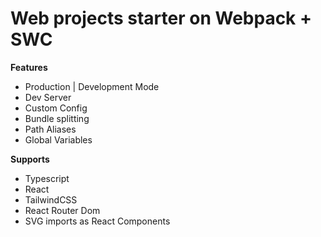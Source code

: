 # Web projects starter on Webpack + SWC

**Features**

-  Production | Development Mode
-  Dev Server
-  Custom Config
-  Bundle splitting
-  Path Aliases
-  Global Variables

**Supports**

-  Typescript
-  React
-  TailwindCSS
-  React Router Dom
-  SVG imports as React Components

